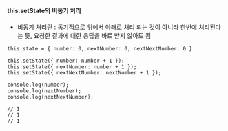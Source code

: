 #### this.setState의 비동기 처리
- 비동기 처리란 : 동기적으로 위에서 아래로 처리 되는 것이 아니라 한번에 처리된다는 뜻, 요청한 결과에 대한 응답을 바로 받지 않아도 됨
~~~
this.state = { number: 0, nextNumber: 0, nextNextNumber: 0 }

this.setState({ number: number + 1 });
this.setState({ nextNumber: number + 1 });
this.setState({ nextNextNumber: nextNumber + 1 });

console.log(number);
console.log(nextNumber);
console.log(nextNextNumber);

// 1
// 1
// 1
~~~
